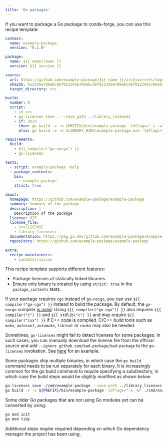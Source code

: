 ```yaml
---
title: 'Go packages'
---
```


If you want to package a Go package to conda-forge, you can use this recipe template:

```yaml
context:
  name: example-package
  version: "0.1.0"

package:
  name: ${{ name|lower }}
  version: ${{ version }}

source:
  url: https://github.com/example-package/${{ name }}/archive/refs/tags/v${{ version }}.tar.gz
  sha256: 0123456789abcdef0123456789abcdef0123456789abcdef0123456789abcdef
  target_directory: src

build:
  number: 0
  script:
    - cd src
    - go-licenses save . --save_path ../library_licenses
    - if: unix
      then: go build -v -o $PREFIX/bin/example-package -ldflags="-s -w"
      else: go build -v -o %LIBRARY_BIN%\example-package.exe -ldflags="-s"

requirements:
  build:
    - ${{ compiler("go-nocgo") }}
    - go-licenses

tests:
  - script: example-package -help
  - package_contents:
    bin:
      - example-package
    strict: true

about:
  homepage: https://github.com/example-package/example-package
  summary: Summary of the package.
  description: |
    Description of the package
  license: MIT
  license_file:
    - src/LICENSE
    - library_licenses/
  documentation: https://pkg.go.dev/github.com/example-package/example-package
  repository: https://github.com/example-package/example-package

extra:
  recipe-maintainers:
    - LandoCalrissian
```

This recipe template supports different features:

- Package licenses of statically linked libraries.
- Ensure only binary is created by using `strict: true` in the `package_contents` tests.

If your package requires `cgo` instead of `go-nocgo`, you can use `${{ compiler("go-cgo") }}` instead to build the package. By default, the `go-nocgo` compiler [is used](https://github.com/conda-forge/staged-recipes/blob/main/.ci_support/linux64.yaml).  Using `${{ compiler("go-cgo")) }}` also requires `${{ compiler("c") }}` and `${{ stdlib("c") }}` and may require `${{ compiler("cxx") }}` if C++ code is compiled.  C/C++ build tools such as `make`, `autoconf`, `automake`, `libtool` or `cmake` may also be needed.

Sometimes, `go-licenses` might fail to detect licenses for some packages. In such cases, you can manually download the license file from the official source and add `--ignore github.com/bad-package/bad-package` to the `go-licenses` invokation. See [here](https://github.com/conda-forge/k9s-feedstock/blob/7929e0d86c829ba2ca172f08926f9fb7e6398247/recipe/recipe.yaml) for an example.

Some packages ship multiple binaries, in which case the `go build` command needs to be run separately for each binary.
It is increasingly common for the go build command to require specifying a subdirectory, in which case the build steps would be slightly modified as shown below:

```bash
go-licenses save ./cmd/example-package --save-path ../library_licenses
go build -v -o ${PREFIX}/bin/example-package -ldflags="-s -w" ./cmd/example-package
```

Some older Go packages that are not using Go modules yet can be converted by using:

```bash
go mod init
go mod tidy
```

Additional steps maybe required depending on which Go dependency manager the project has been using.
